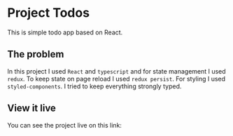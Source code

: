 # Project Todos

This is simple todo app based on React.

## The problem

In this project I used `React` and `typescript` and for state management I used `redux`. To keep state on page reload I used `redux persist`. For styling I used `styled-components`. I tried to keep everything strongly typed.

## View it live

You can see the project live on this link:
